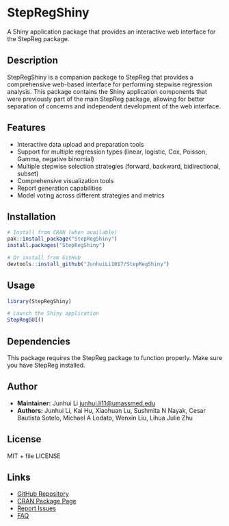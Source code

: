 # StepRegShiny

A Shiny application package that provides an interactive web interface for the StepReg package.

## Description

StepRegShiny is a companion package to StepReg that provides a comprehensive web-based interface for performing stepwise regression analysis. This package contains the Shiny application components that were previously part of the main StepReg package, allowing for better separation of concerns and independent development of the web interface.

## Features

- Interactive data upload and preparation tools
- Support for multiple regression types (linear, logistic, Cox, Poisson, Gamma, negative binomial)
- Multiple stepwise selection strategies (forward, backward, bidirectional, subset)
- Comprehensive visualization tools
- Report generation capabilities
- Model voting across different strategies and metrics

## Installation

```r
# Install from CRAN (when available)
pak::install_package("StepRegShiny")
install.packages("StepRegShiny")

# Or install from GitHub
devtools::install_github("JunhuiLi1017/StepRegShiny")
```

## Usage

```r
library(StepRegShiny)

# Launch the Shiny application
StepRegGUI()
```

## Dependencies

This package requires the StepReg package to function properly. Make sure you have StepReg installed.

## Author

- **Maintainer:** Junhui Li <junhui.li11@umassmed.edu>
- **Authors:** Junhui Li, Kai Hu, Xiaohuan Lu, Sushmita N Nayak, Cesar Bautista Sotelo, Michael A Lodato, Wenxin Liu, Lihua Julie Zhu

## License

MIT + file LICENSE

## Links

- [GitHub Repository](https://github.com/JunhuiLi1017/StepRegShiny)
- [CRAN Package Page](https://CRAN.R-project.org/package=StepRegShiny)
- [Report Issues](https://github.com/JunhuiLi1017/StepRegShiny/issues)
- [FAQ](https://github.com/JunhuiLi1017/StepRegShiny/blob/main/FAQ.md)
